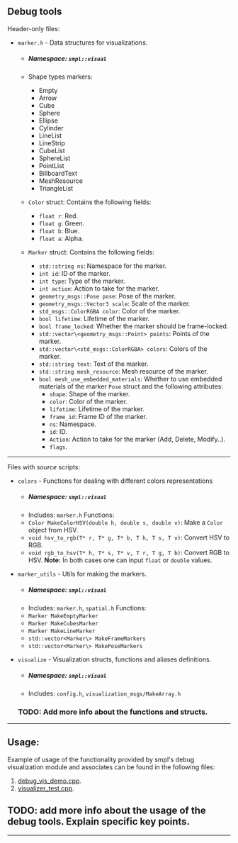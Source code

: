 Debug tools
---

Header-only files:
* `marker.h` - Data structures for visualizations.
    * ##### Namespace: `smpl::visual`
    * Shape types markers:
      * Empty
      * Arrow
      * Cube
      * Sphere
      * Ellipse
      * Cylinder
      * LineList
      * LineStrip
      * CubeList
      * SphereList
      * PointList
      * BillboardText
      * MeshResource
      * TriangleList
    * `Color` struct: Contains the following fields:
      * `float r`: Red.
      * `float g`: Green.
      * `float b`: Blue.
      * `float a`: Alpha.

  * `Marker` struct: Contains the following fields:
    * `std::string ns`: Namespace for the marker.
    * `int id`: ID of the marker.
    * `int type`: Type of the marker.
    * `int action`: Action to take for the marker.
    * `geometry_msgs::Pose pose`: Pose of the marker.
    * `geometry_msgs::Vector3 scale`: Scale of the marker.
    * `std_msgs::ColorRGBA color`: Color of the marker.
    * `bool lifetime`: Lifetime of the marker.
    * `bool frame_locked`: Whether the marker should be frame-locked.
    * `std::vector\<geometry_msgs::Point> points`: Points of the marker.
    * `std::vector\<std_msgs::ColorRGBA> colors`: Colors of the marker.
    * `std::string text`: Text of the marker.
    * `std::string mesh_resource`: Mesh resource of the marker.
    * `bool mesh_use_embedded_materials`: Whether to use embedded materials of the marker `Pose` struct and the following 
    attributes:
      * `shape`: Shape of the marker.
      * `color`: Color of the marker.
      * `lifetime`: Lifetime of the marker.
      * `frame_id`: Frame ID of the marker.
      * `ns`: Namespace.
      * `id`: ID.
      * `Action`: Action to take for the marker (Add, Delete, Modify..).
      * `flags`.

---
Files with _source_ scripts:
* `colors` - Functions for dealing with different colors representations
  * ##### Namespace: `smpl::visual`
  * Includes: `marker.h`
    Functions:
  * `Color MakeColorHSV(double h, double s, double v)`: Make a `Color` object from HSV.
  * `void hsv_to_rgb(T* r, T* g, T* b, T h, T s, T v)`: Convert HSV to RGB.
  * `void rgb_to_hsv(T* h, T* s, T* v, T r, T g, T b)`: Convert RGB to HSV.
  **Note:** In both cases one can input `float` or `double` values.
  
* `marker_utils` - Utils for making the markers. 
  * ##### Namespace: `smpl::visual`
  * Includes: `marker.h`, `spatial.h`
    Functions:
  * `Marker MakeEmptyMarker`
  * `Marker MakeCubesMarker`
  * `Marker MakeLineMarker`
  * `std::vector<Marker\> MakeFrameMarkers`
  * `std::vector<Marker\> MakePoseMarkers`

* `visualize` - Visualization structs, functions and aliases definitions.
  * ##### Namespace: `smpl::visual`
  * Includes: `config.h`, `visualization_msgs/MakeArray.h`
  ### TODO: Add more info about the functions and structs.


---

## Usage:
Example of usage of the functionality provided by smpl's debug visualization module and associates 
can be found in the following files:
1. [debug_vis_demo.cpp](../../../smpl_test/src/debug_vis_demo.cpp).
2. [visualizer_test.cpp](../../../smpl_test/src/visualizer_test.cpp).

## TODO: add more info about the usage of the debug tools. Explain specific key points.

---
